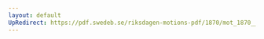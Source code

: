 ```yaml
---
layout: default
UpRedirect: https://pdf.swedeb.se/riksdagen-motions-pdf/1870/mot_1870__ak__00257/mot_1870__ak__00257_003.pdf
---
```

